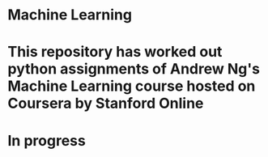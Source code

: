 # Machine Learning
# This repository has worked out python assignments of Andrew Ng's Machine Learning course hosted on Coursera by Stanford Online
# In progress
